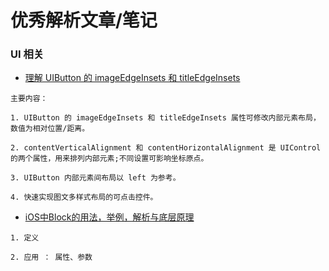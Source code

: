 # 优秀解析文章/笔记

### UI 相关

* [理解 UIButton 的 imageEdgeInsets 和 titleEdgeInsets](https://www.jianshu.com/p/055f5250084f)

```
主要内容：

1. UIButton 的 imageEdgeInsets 和 titleEdgeInsets 属性可修改内部元素布局，数值为相对位置/距离。

2. contentVerticalAlignment 和 contentHorizontalAlignment 是 UIControl 的两个属性，用来排列内部元素;不同设置可影响坐标原点。

3. UIButton 内部元素间布局以 left 为参考。

4. 快速实现图文多样式布局的可点击控件。

```

* [iOS中Block的用法，举例，解析与底层原理](http://www.cocoachina.com/ios/20180424/23147.html)

```
1. 定义

2. 应用 ： 属性、参数
```
